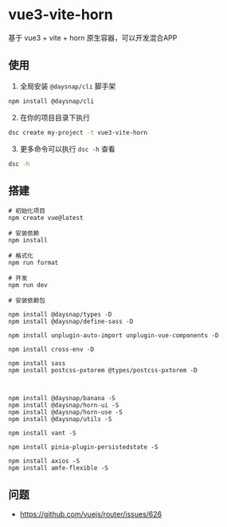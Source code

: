 # vue3-vite-horn

基于 vue3 + vite + horn 原生容器，可以开发混合APP

## 使用

1. 全局安装 `@daysnap/cli` 脚手架

```bash
npm install @daysnap/cli
```

2. 在你的项目目录下执行

```bash 
dsc create my-project -t vue3-vite-horn
```

3. 更多命令可以执行 `dsc -h` 查看

```bash
dsc -h
```

## 搭建

```
# 初始化项目
npm create vue@latest

# 安装依赖
npm install

# 格式化
npm run format

# 开发
npm run dev

# 安装依赖包

npm install @daysnap/types -D
npm install @daysnap/define-sass -D

npm install unplugin-auto-import unplugin-vue-components -D

npm install cross-env -D

npm install sass
npm install postcss-pxtorem @types/postcss-pxtorem -D



npm install @daysnap/banana -S
npm install @daysnap/horn-ui -S
npm install @daysnap/horn-use -S
npm install @daysnap/utils -S

npm install vant -S

npm install pinia-plugin-persistedstate -S

npm install axios -S
npm install amfe-flexible -S

```



## 问题

- https://github.com/vuejs/router/issues/626